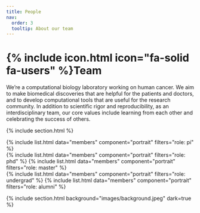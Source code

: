 ```yaml
---
title: People
nav:
  order: 3
  tooltip: About our team
---
```


# {% include icon.html icon="fa-solid fa-users" %}Team

We’re a computational biology laboratory working on human cancer. We aim to make biomedical discoveries that are helpful for the patients and doctors, and to develop computational tools that are useful for the research community. In addition to scientific rigor and reproducibility, as an interdisciplinary team, our core values include learning from each other and celebrating the success of others.

{% include section.html %}

{% include list.html data="members" component="portrait" filters="role: pi" %}
<br>
{% include list.html data="members" component="portrait" filters="role: phd" %}
{% include list.html data="members" component="portrait" filters="role: master" %}
<br>
{% include list.html data="members" component="portrait" filters="role: undergrad" %}
{% include list.html data="members" component="portrait" filters="role: alumni" %}

{% include section.html background="images/background.jpeg" dark=true %}
